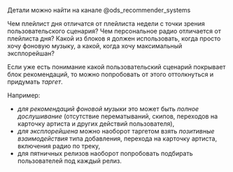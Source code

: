 Детали можно найти на канале  @ods_recommender_systems 

Чем плейлист дня отличатся от плейлиста недели с точки зрения пользовательского сценария? Чем персональное радио отличается от плейлиста дня? Какой из блоков я должен использовать, когда просто хочу фоновую музыку, а какой, когда хочу максимальный эксплорейшан?

Если уже есть понимание какой пользовательский сценарий покрывает блок рекомендаций, то можно попробовать от этого оттолкнуться и придумать _таргет_.

Например:
- _для рекомендаций фоновой музыки_ это может быть _полное дослушивание_ (отсутствие перематываний, скипов, переходов на карточку артиста и других действий пользователя),
- _для эксплорейшена_ можно наоборот таргетом взять _позитивные взаимодействия_ типа добавления, перехода на карточку артиста, включения радио по треку,
- для пятничных релизов наоборот попробовать подбирать пользователей под каждый релиз.

